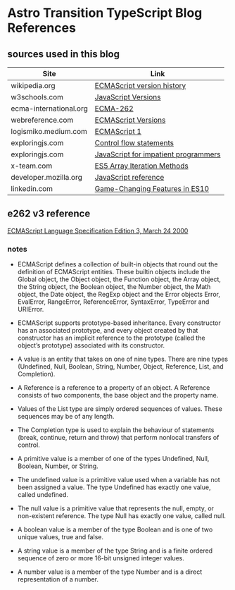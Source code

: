 # Astro Transition TypeScript Blog References 

## sources used in this blog 
| Site                   | Link                                                                                                                                    |
| -------------          | -------------                                                                                                                           |
| wikipedia.org          | [ECMAScript version history](https://en.wikipedia.org/wiki/ECMAScript_version_history)                                                  |
| w3schools.com          | [JavaScript Versions](https://www.w3schools.com/js/js_versions.asp)                                                                     |
| ecma-international.org | [ECMA-262](https://www.ecma-international.org/publications-and-standards/standards/ecma-262/)                                           |
| webreference.com       | [ECMAScript Versions](https://webreference.com/javascript/basics/versions/)                                                             |
| logismiko.medium.com   | [ECMAScript 1](https://logismiko.medium.com/javascript-versions-ecmascript-1-1997-391b631c0e3c)                                         |
| exploringjs.com        | [Control flow statements](https://exploringjs.com/impatient-js/ch_control-flow.html)                                                    |
| exploringjs.com        | [JavaScript for impatient programmers](https://exploringjs.com/impatient-js/toc.html)                                                   |
| x-team.com             | [ES5 Array Iteration Methods](https://x-team.com/blog/javascript-es5-array-iteration-methods-explained/)                                |
| developer.mozilla.org  | [JavaScript reference](https://developer.mozilla.org/en-US/docs/Web/JavaScript/Reference)                                               |
| linkedin.com           | [Game-Changing Features in ES10](https://www.linkedin.com/pulse/javascript-evolution-tour-game-changing-features-es10-abdulmoiz-ahmer/) |


## e262 v3 reference
[ECMAScript Language Specification Edition 3, March 24 2000](https://www-archive.mozilla.org/js/language/e262-3.pdf)

### notes
- ECMAScript defines a collection of built-in objects that round out the definition of ECMAScript entities. These builtin objects include the Global object, the Object object, the Function object, the Array object, the String object, the
Boolean object, the Number object, the Math object, the Date object, the RegExp object and the Error objects
Error, EvalError, RangeError, ReferenceError, SyntaxError, TypeError and URIError. 

- ECMAScript supports prototype-based inheritance. Every constructor has an associated prototype, and every
object created by that constructor has an implicit reference to the prototype (called the object’s prototype)
associated with its constructor. 

- A value is an entity that takes on one of nine types. There are nine types (Undefined, Null, Boolean, String,
Number, Object, Reference, List, and Completion).

- A Reference is a reference to a property of an object. A Reference consists of two components, the base object
and the property name.

- Values of the List type are simply ordered sequences of values. These sequences may be of any length.

- The Completion type is used to explain the behaviour of statements (break, continue, return and throw) that
perform nonlocal transfers of control. 

- A primitive value is a member of one of the types Undefined, Null, Boolean, Number, or String.

- The undefined value is a primitive value used when a variable has not been assigned a value. The type Undefined has exactly one value, called undefined. 

- The null value is a primitive value that represents the null, empty, or non-existent reference. The type Null has exactly one value, called null. 

- A boolean value is a member of the type Boolean and is one of two unique values, true and false. 

- A string value is a member of the type String and is a finite ordered sequence of zero or more 16-bit unsigned
integer values. 

- A number value is a member of the type Number and is a direct representation of a number. 

